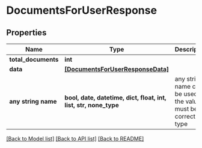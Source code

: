 # DocumentsForUserResponse


## Properties
Name | Type | Description | Notes
------------ | ------------- | ------------- | -------------
**total_documents** | **int** |  | 
**data** | [**[DocumentsForUserResponseData]**](DocumentsForUserResponseData.md) |  | 
**any string name** | **bool, date, datetime, dict, float, int, list, str, none_type** | any string name can be used but the value must be the correct type | [optional]

[[Back to Model list]](../README.md#documentation-for-models) [[Back to API list]](../README.md#documentation-for-api-endpoints) [[Back to README]](../README.md)


